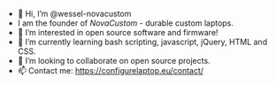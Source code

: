 - 👋 Hi, I’m @wessel-novacustom
- I am the founder of *NovaCustom* - durable custom laptops.
- 👀 I’m interested in open source software and firmware!
- 🌱 I’m currently learning bash scripting, javascript, jQuery, HTML and CSS.
- 💞️ I’m looking to collaborate on open source projects.
- 📫 Contact me: https://configurelaptop.eu/contact/

<!---
wessel-novacustom/wessel-novacustom is a ✨ special ✨ repository because its `README.md` (this file) appears on your GitHub profile.
You can click the Preview link to take a look at your changes.
--->
